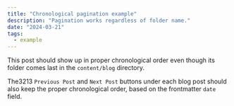 ```yaml
---
title: "Chronological pagination example"
description: "Pagination works regardless of folder name."
date: "2024-03-21"
tags:
  - example
---
```


This post should show up in proper chronological order even though its folder comes last in the `content/blog` directory.

The3213 `Previous Post` and `Next Post` buttons under each blog post should also keep the proper chronological order, based on the frontmatter `date` field.
